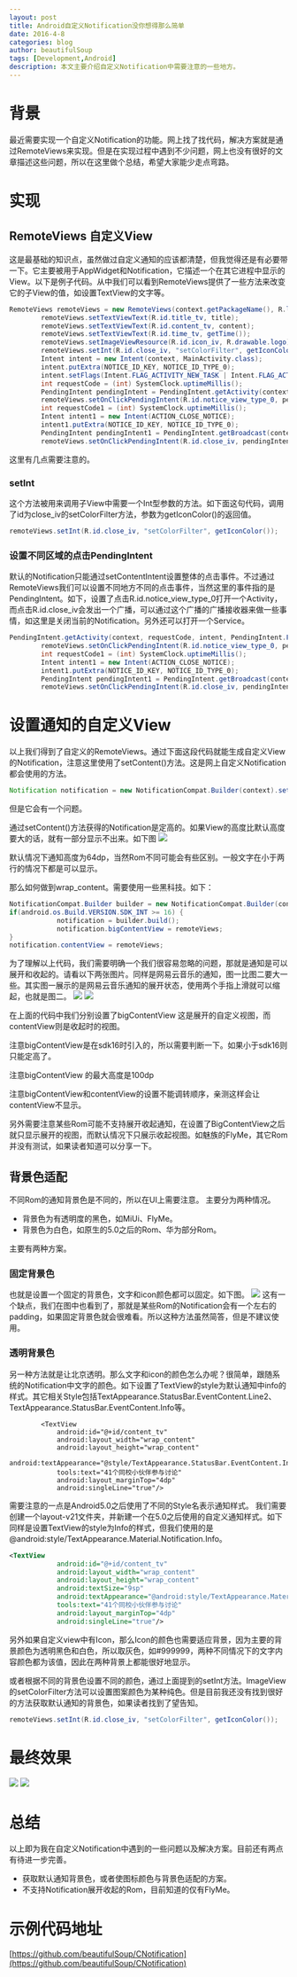 ```yaml
---
layout: post
title: Android自定义Notification没你想得那么简单
date: 2016-4-8
categories: blog
author: beautifulSoup
tags: [Development,Android]
description: 本文主要介绍自定义Notification中需要注意的一些地方。
---
```


# 背景

最近需要实现一个自定义Notification的功能。网上找了找代码，解决方案就是通过RemoteViews来实现。但是在实现过程中遇到不少问题，网上也没有很好的文章描述这些问题，所以在这里做个总结，希望大家能少走点弯路。

# 实现

## RemoteViews 自定义View
这是最基础的知识点，虽然做过自定义通知的应该都清楚，但我觉得还是有必要带一下。它主要被用于AppWidget和Notification，它描述一个在其它进程中显示的View。以下是例子代码。从中我们可以看到RemoteViews提供了一些方法来改变它的子View的值，如设置TextView的文字等。

```java
RemoteViews remoteViews = new RemoteViews(context.getPackageName(), R.layout.view_notification_type_0);
        remoteViews.setTextViewText(R.id.title_tv, title);
        remoteViews.setTextViewText(R.id.content_tv, content);
        remoteViews.setTextViewText(R.id.time_tv, getTime());
        remoteViews.setImageViewResource(R.id.icon_iv, R.drawable.logo);
        remoteViews.setInt(R.id.close_iv, "setColorFilter", getIconColor());
        Intent intent = new Intent(context, MainActivity.class);
        intent.putExtra(NOTICE_ID_KEY, NOTICE_ID_TYPE_0);
        intent.setFlags(Intent.FLAG_ACTIVITY_NEW_TASK | Intent.FLAG_ACTIVITY_CLEAR_TASK);
        int requestCode = (int) SystemClock.uptimeMillis();
        PendingIntent pendingIntent = PendingIntent.getActivity(context, requestCode, intent, PendingIntent.FLAG_UPDATE_CURRENT);
        remoteViews.setOnClickPendingIntent(R.id.notice_view_type_0, pendingIntent);
        int requestCode1 = (int) SystemClock.uptimeMillis();
        Intent intent1 = new Intent(ACTION_CLOSE_NOTICE);
        intent1.putExtra(NOTICE_ID_KEY, NOTICE_ID_TYPE_0);
        PendingIntent pendingIntent1 = PendingIntent.getBroadcast(context, requestCode1, intent1, PendingIntent.FLAG_UPDATE_CURRENT);
        remoteViews.setOnClickPendingIntent(R.id.close_iv, pendingIntent1);
```
这里有几点需要注意的。

### setInt

这个方法被用来调用子View中需要一个Int型参数的方法。如下面这句代码，调用了id为close_iv的setColorFilter方法，参数为getIconColor()的返回值。

```java
remoteViews.setInt(R.id.close_iv, "setColorFilter", getIconColor());
```

### 设置不同区域的点击PendingIntent

默认的Notification只能通过setContentIntent设置整体的点击事件。不过通过RemoteViews我们可以设置不同地方不同的点击事件，当然这里的事件指的是PendingIntent。如下，设置了点击R.id.notice_view_type_0打开一个Activity，而点击R.id.close_iv会发出一个广播，可以通过这个广播的广播接收器来做一些事情，如这里是关闭当前的Notification。另外还可以打开一个Service。

```java
PendingIntent.getActivity(context, requestCode, intent, PendingIntent.FLAG_UPDATE_CURRENT);
        remoteViews.setOnClickPendingIntent(R.id.notice_view_type_0, pendingIntent);
        int requestCode1 = (int) SystemClock.uptimeMillis();
        Intent intent1 = new Intent(ACTION_CLOSE_NOTICE);
        intent1.putExtra(NOTICE_ID_KEY, NOTICE_ID_TYPE_0);
        PendingIntent pendingIntent1 = PendingIntent.getBroadcast(context, requestCode1, intent1, PendingIntent.FLAG_UPDATE_CURRENT);
        remoteViews.setOnClickPendingIntent(R.id.close_iv, pendingIntent1);
```

# 设置通知的自定义View
以上我们得到了自定义的RemoteViews。通过下面这段代码就能生成自定义View的Notification，注意这里使用了setContent()方法。这是网上自定义Notification都会使用的方法。

```java
Notification notification = new NotificationCompat.Builder(context).setContent(remoteViews).build();
```
但是它会有一个问题。

通过setContent()方法获得的Notification是定高的。如果View的高度比默认高度要大的话，就有一部分显示不出来。如下图
![](https://img.alicdn.com/imgextra/i4/754328530/TB2Wiq.npXXXXXDXXXXXXXXXXXX_!!754328530.png)

默认情况下通知高度为64dp，当然Rom不同可能会有些区别。一般文字在小于两行的情况下都是可以显示。

那么如何做到wrap_content。需要使用一些黑科技。如下：

```java
NotificationCompat.Builder builder = new NotificationCompat.Builder(context);
if(android.os.Build.VERSION.SDK_INT >= 16) {
            notification = builder.build();
            notification.bigContentView = remoteViews;
}
notification.contentView = remoteViews;
```
为了理解以上代码，我们需要明确一个我们很容易忽略的问题，那就是通知是可以展开和收起的。请看以下两张图片。同样是网易云音乐的通知，图一比图二要大一些。其实图一展示的是网易云音乐通知的展开状态，使用两个手指上滑就可以缩起，也就是图二。
![](https://img.alicdn.com/imgextra/i2/754328530/TB2NY19npXXXXX_XXXXXXXXXXXX_!!754328530.png)
![](https://img.alicdn.com/imgextra/i1/754328530/TB2afuqnpXXXXXdXFXXXXXXXXXX_!!754328530.png)

在上面的代码中我们分别设置了bigContentView 这是展开的自定义视图，而contentView则是收起时的视图。

注意bigContentView是在sdk16时引入的，所以需要判断一下。如果小于sdk16则只能定高了。

注意bigContentView 的最大高度是100dp

注意bigContentView和contentView的设置不能调转顺序，亲测这样会让contentView不显示。

另外需要注意某些Rom可能不支持展开收起通知，在设置了BigContentView之后就只显示展开的视图，而默认情况下只展示收起视图。如魅族的FlyMe，其它Rom并没有测试，如果读者知道可以分享一下。

## 背景色适配

不同Rom的通知背景色是不同的，所以在UI上需要注意。
主要分为两种情况。

- 背景色为有透明度的黑色，如MiUi、FlyMe。
- 背景色为白色，如原生的5.0之后的Rom、华为部分Rom。

主要有两种方案。

### 固定背景色

也就是设置一个固定的背景色，文字和icon颜色都可以固定。如下图。
![](https://img.alicdn.com/imgextra/i2/754328530/TB2XoYanpXXXXXvXXXXXXXXXXXX_!!754328530.png)
这有一个缺点，我们在图中也看到了，那就是某些Rom的Notification会有一个左右的padding，如果固定背景色就会很难看。所以这种方法虽然简答，但是不建议使用。

### 透明背景色

另一种方法就是让北京透明。那么文字和icon的颜色怎么办呢？很简单，跟随系统的Notification中文字的颜色。如下设置了TextView的style为默认通知中info的样式。其它相关Style包括TextAppearance.StatusBar.EventContent.Line2、TextAppearance.StatusBar.EventContent.Info等。

```
        <TextView
            android:id="@+id/content_tv"
            android:layout_width="wrap_content"
            android:layout_height="wrap_content"
            android:textAppearance="@style/TextAppearance.StatusBar.EventContent.Info"
            tools:text="41个同校小伙伴参与讨论"
            android:layout_marginTop="4dp"
            android:singleLine="true"/>
```

需要注意的一点是Android5.0之后使用了不同的Style名表示通知样式。
我们需要创建一个layout-v21文件夹，并新建一个在5.0之后使用的自定义通知样式。如下同样是设置TextView的style为Info的样式，但我们使用的是@android:style/TextAppearance.Material.Notification.Info。

```xml
<TextView
            android:id="@+id/content_tv"
            android:layout_width="wrap_content"
            android:layout_height="wrap_content"
            android:textSize="9sp"
            android:textAppearance="@android:style/TextAppearance.Material.Notification.Info"
            tools:text="41个同校小伙伴参与讨论"
            android:layout_marginTop="4dp"
            android:singleLine="true"/>
```

另外如果自定义view中有Icon，那么Icon的颜色也需要适应背景，因为主要的背景颜色为透明黑色和白色，所以取灰色，如#999999，两种不同情况下的文字内容颜色都为该值，因此在两种背景上都能很好地显示。

或者根据不同的背景色设置不同的颜色，通过上面提到的setInt方法。ImageView的setColorFilter方法可以设置图案颜色为某种纯色。但是目前我还没有找到很好的方法获取默认通知的背景色，如果读者找到了望告知。

```java
remoteViews.setInt(R.id.close_iv, "setColorFilter", getIconColor());
```

# 最终效果

![](https://img.alicdn.com/imgextra/i4/754328530/TB2uf1pnpXXXXX6XFXXXXXXXXXX_!!754328530.png)
![](https://img.alicdn.com/imgextra/i3/754328530/TB2rdvanpXXXXXQXXXXXXXXXXXX_!!754328530.png)

# 总结

以上即为我在自定义Notification中遇到的一些问题以及解决方案。目前还有两点有待进一步完善。

- 获取默认通知背景色，或者使图标颜色与背景色适配的方案。
- 不支持Notification展开收起的Rom，目前知道的仅有FlyMe。

# 示例代码地址

[https://github.com/beautifulSoup/CNotification](https://github.com/beautifulSoup/CNotification)

